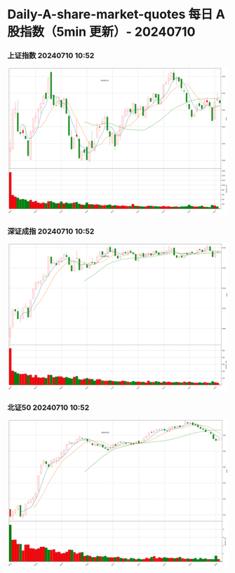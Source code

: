 
# Daily-A-share-market-quotes 每日 A 股指数（5min 更新）- 20240710

### 上证指数 20240710 10:52
![](./fig/2024/7/20240710-sh000001.png)

### 深证成指 20240710 10:52
![](./fig/2024/7/20240710-sz399001.png)

### 北证50 20240710 10:52
![](./fig/2024/7/20240710-bj899050.png)
